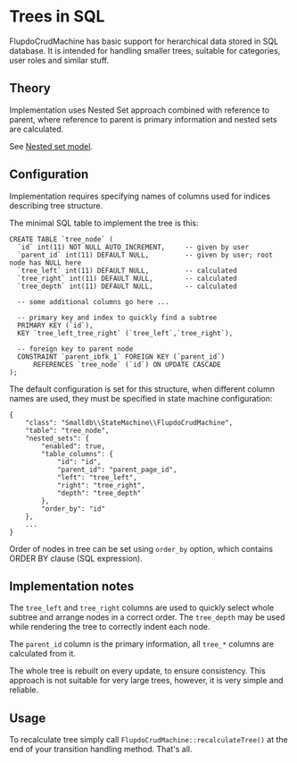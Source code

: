 Trees in SQL
============

FlupdoCrudMachine has basic support for herarchical data stored in SQL
database. It is intended for handling smaller trees, suitable for categories,
user roles and similar stuff.


Theory
------

Implementation uses Nested Set approach combined with reference to parent,
where reference to parent is primary information and nested sets are
calculated.

See [Nested set model](https://en.wikipedia.org/wiki/Nested_set_model).


Configuration
-------------

Implementation requires specifying names of columns used for indices describing
tree structure.

The minimal SQL table to implement the tree is this:

    CREATE TABLE `tree_node` (
      `id` int(11) NOT NULL AUTO_INCREMENT,     -- given by user
      `parent_id` int(11) DEFAULT NULL,         -- given by user; root node has NULL here
      `tree_left` int(11) DEFAULT NULL,         -- calculated
      `tree_right` int(11) DEFAULT NULL,        -- calculated
      `tree_depth` int(11) DEFAULT NULL,        -- calculated

      -- some additional columns go here ...

      -- primary key and index to quickly find a subtree
      PRIMARY KEY (`id`),
      KEY `tree_left_tree_right` (`tree_left`,`tree_right`),

      -- foreign key to parent node
      CONSTRAINT `parent_ibfk_1` FOREIGN KEY (`parent_id`)
          REFERENCES `tree_node` (`id`) ON UPDATE CASCADE
    );

The default configuration is set for this structure, when different column
names are used, they must be specified in state machine configuration:

    {
        "class": "Smalldb\\StateMachine\\FlupdoCrudMachine",
        "table": "tree_node",
        "nested_sets": {
            "enabled": true,
            "table_columns": {
                "id": "id",
                "parent_id": "parent_page_id",
                "left": "tree_left",
                "right": "tree_right",
                "depth": "tree_depth"
            },
            "order_by": "id"
        },
        ...
    }

Order of nodes in tree can be set using `order_by` option, which contains
ORDER BY clause (SQL expression).


Implementation notes
--------------------

The `tree_left` and `tree_right` columns are used to quickly select whole
subtree and arrange nodes in a correct order. The `tree_depth` may be used
while rendering the tree to correctly indent each node.

The `parent_id` column is the primary information, all `tree_*` columns are
calculated from it.

The whole tree is rebuilt on every update, to ensure consistency. This approach
is not suitable for very large trees, however, it is very simple and reliable.


Usage
-----

To recalculate tree simply call `FlupdoCrudMachine::recalculateTree()` at the
end of your transition handling method. That's all.

